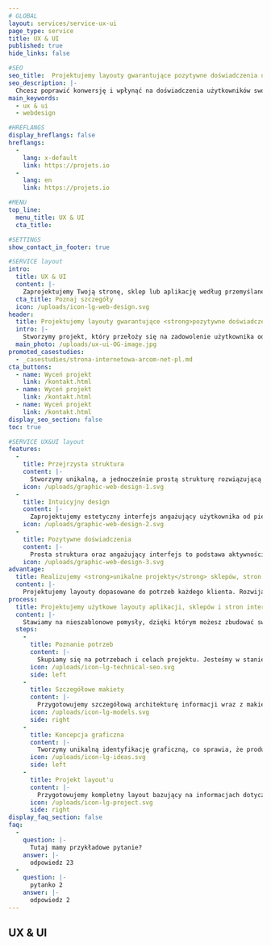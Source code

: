 ```yaml
---
# GLOBAL 
layout: services/service-ux-ui
page_type: service
title: UX & UI
published: true
hide_links: false

#SEO
seo_title:  Projektujemy layouty gwarantujące pozytywne doświadczenia użytkowe
seo_description: |-
  Chcesz poprawić konwersję i wpłynąć na doświadczenia użytkowników swojej strony? Postaw na interfejsy dedykowane dla Twojego biznesu.
main_keywords:
  - ux & ui
  - webdesign

#HREFLANGS
display_hreflangs: false
hreflangs:
  -
    lang: x-default
    link: https://projets.io
  -
    lang: en
    link: https://projets.io

#MENU 
top_line:
  menu_title: UX & UI
  cta_title:

#SETTINGS
show_contact_in_footer: true

#SERVICE layout
intro: 
  title: UX & UI
  content: |-
    Zaprojektujemy Twoją stronę, sklep lub aplikację według przemyślanej struktury. Intuicyjny interfejs przyjazny użytkownikom wpłynie na ich pozytywne doświadczenia. Dobrze przygotowana architektura produktu pozowli zmaksymalizować współczynnik konwersji.
  cta_title: Poznaj szczegóły
  icon: /uploads/icon-lg-web-design.svg
header:
  title: Projektujemy layouty gwarantujące <strong>pozytywne doświadczenia</strong> użytkowe
  intro: |-
    Stworzymy projekt, który przełoży się na zadowolenie użytkownika od pierwszego momentu - funkcjonalny, użyteczny i niezawodny.
  main_photo: /uploads/ux-ui-OG-image.jpg
promoted_casestudies:
  - _casestudies/strona-internetowa-arcom-net-pl.md
cta_buttons:
  - name: Wyceń projekt
    link: /kontakt.html
  - name: Wyceń projekt
    link: /kontakt.html
  - name: Wyceń projekt
    link: /kontakt.html
display_seo_section: false
toc: true 

#SERVICE UX&UI layout
features:
  -
    title: Przejrzysta struktura
    content: |-
      Stworzymy unikalną, a jednocześnie prostą strukturę rozwiązującą problemy odbiorców, co uczyni Twoją stronę użyteczną i pomoże Ci w osiągnięciu celów biznesowych.
    icon: /uploads/graphic-web-design-1.svg
  -
    title: Intuicyjny design
    content: |-
      Zaprojektujemy estetyczny interfejs angażujący użytkownika od pierwszego momentu wejścia na stronę, co zagwarantuje odpowiednie wrażenia z użytkowania.
    icon: /uploads/graphic-web-design-2.svg
  -
    title: Pozytywne doświadczenia
    content: |-
      Prosta struktura oraz angażujący interfejs to podstawa aktywności użytkowników, którzy w przyszłości chętniej wrócą do Twojego sklepu, strony lub aplikacji.
    icon: /uploads/graphic-web-design-3.svg
advantage:
  title: Realizujemy <strong>unikalne projekty</strong> sklepów, stron internetowych oraz aplikacji
  content: |-
    Projektujemy layouty dopasowane do potrzeb każdego klienta. Rozwijamy nieszablonowe pomysły przynoszące realne efekty i budujące przewagę nad konkurencją.
process:
  title: Projektujemy użytkowe layouty aplikacji, sklepów i stron internetowych
  content: |-
    Stawiamy na nieszablonowe pomysły, dzięki którym możesz zbudować swoją przewagę nad konkurencją, zapewniając użytkownikom dokładnie to, czego oczekują. Ważny jest jednak projekt, który tworzymy wspólnie.
  steps:
    -
      title: Poznanie potrzeb
      content: |-
        Skupiamy się na potrzebach i celach projektu. Jesteśmy w stanie zrozumieć oczekiwania użytkowników. Dzięki temu powstają założenia projektowe dopasowane do Twojego biznesu.
      icon: /uploads/icon-lg-technical-seo.svg
      side: left
    -
      title: Szczegółowe makiety
      content: |-
        Przygotowujemy szczegółową architekturę informacji wraz z makietą projektu. To daje nam możliwość zaprojektowania przejrzystej struktury dopasowanej do potrzeb użytkowników.
      icon: /uploads/icon-lg-models.svg
      side: right
    -
      title: Koncepcja graficzna
      content: |-
        Tworzymy unikalną identyfikację graficzną, co sprawia, że produkt zyskuje swój własny sposób komunikacji z odbiorcam.
      icon: /uploads/icon-lg-ideas.svg
      side: left
    -
      title: Projekt layout'u
      content: |-
        Przygotowujemy kompletny layout bazujący na informacjach dotyczących użyteczności i estetyki. Projektujemy go zgodnie z makietami i przygotowujemy do wdrożenia.
      icon: /uploads/icon-lg-project.svg
      side: right
display_faq_section: false
faq:
  -
    question: |-
      Tutaj mamy przykładowe pytanie?
    answer: |-
      odpowiedz 23
  -
    question: |-
      pytanko 2
    answer: |-
      odpowiedz 2
---
```

## UX & UI